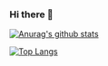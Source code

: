 ### Hi there 👋

[![Anurag's github stats](https://github-readme-stats.vercel.app/api?username=zhengjianliu)](https://github.com/zhengjianliu/zhengjianliu/blob/main/README.md)

[![Top Langs](https://github-readme-stats.vercel.app/api/top-langs/?username=zhengjianliu&layout=compact)](https://github.com/zhengjianliu/zhengjianliu/blob/main/README.md)
